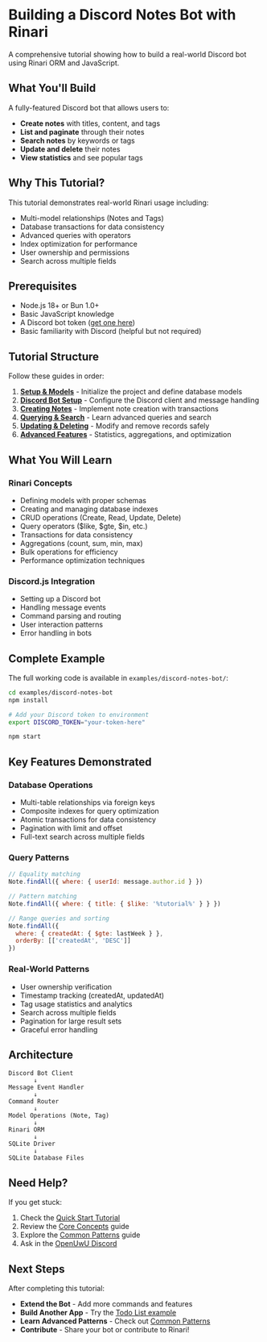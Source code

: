 
# Building a Discord Notes Bot with Rinari

A comprehensive tutorial showing how to build a real-world Discord bot using Rinari ORM and JavaScript.

## What You'll Build

A fully-featured Discord bot that allows users to:

- **Create notes** with titles, content, and tags
- **List and paginate** through their notes
- **Search notes** by keywords or tags
- **Update and delete** their notes
- **View statistics** and see popular tags

## Why This Tutorial?

This tutorial demonstrates real-world Rinari usage including:
- Multi-model relationships (Notes and Tags)
- Database transactions for data consistency
- Advanced queries with operators
- Index optimization for performance
- User ownership and permissions
- Search across multiple fields

## Prerequisites

- Node.js 18+ or Bun 1.0+
- Basic JavaScript knowledge
- A Discord bot token ([get one here](https://discord.com/developers/applications))
- Basic familiarity with Discord (helpful but not required)

## Tutorial Structure

Follow these guides in order:

1. **[Setup & Models](./01-setup.md)** - Initialize the project and define database models
2. **[Discord Bot Setup](./02-discord-setup.md)** - Configure the Discord client and message handling
3. **[Creating Notes](./03-creating-notes.md)** - Implement note creation with transactions
4. **[Querying & Search](./04-querying-notes.md)** - Learn advanced queries and search
5. **[Updating & Deleting](./05-updating-deleting.md)** - Modify and remove records safely
6. **[Advanced Features](./06-advanced-features.md)** - Statistics, aggregations, and optimization

## What You Will Learn

### Rinari Concepts

- Defining models with proper schemas
- Creating and managing database indexes
- CRUD operations (Create, Read, Update, Delete)
- Query operators ($like, $gte, $in, etc.)
- Transactions for data consistency
- Aggregations (count, sum, min, max)
- Bulk operations for efficiency
- Performance optimization techniques

### Discord.js Integration

- Setting up a Discord bot
- Handling message events
- Command parsing and routing
- User interaction patterns
- Error handling in bots  

## Complete Example

The full working code is available in `examples/discord-notes-bot/`:

```bash
cd examples/discord-notes-bot
npm install

# Add your Discord token to environment
export DISCORD_TOKEN="your-token-here"

npm start
```

## Key Features Demonstrated

### Database Operations

- Multi-table relationships via foreign keys
- Composite indexes for query optimization
- Atomic transactions for data consistency
- Pagination with limit and offset
- Full-text search across multiple fields

### Query Patterns

```javascript
// Equality matching
Note.findAll({ where: { userId: message.author.id } })

// Pattern matching
Note.findAll({ where: { title: { $like: '%tutorial%' } } })

// Range queries and sorting
Note.findAll({
  where: { createdAt: { $gte: lastWeek } },
  orderBy: [['createdAt', 'DESC']]
})
```

### Real-World Patterns

- User ownership verification
- Timestamp tracking (createdAt, updatedAt)
- Tag usage statistics and analytics
- Search across multiple fields
- Pagination for large result sets
- Graceful error handling

## Architecture

```
Discord Bot Client
       ↓
Message Event Handler
       ↓
Command Router
       ↓
Model Operations (Note, Tag)
       ↓
Rinari ORM
       ↓
SQLite Driver
       ↓
SQLite Database Files
```

## Need Help?

If you get stuck:

1. Check the [Quick Start Tutorial](../quick-start.md)
2. Review the [Core Concepts](../../core-concepts.md) guide
3. Explore the [Common Patterns](../common-patterns.md) guide
4. Ask in the [OpenUwU Discord](https://discord.gg/zqxWVH3CvG)

## Next Steps

After completing this tutorial:

- **Extend the Bot** - Add more commands and features
- **Build Another App** - Try the [Todo List example](https://github.com/OpenUwU/rinari/tree/main/examples/02-todo-list)
- **Learn Advanced Patterns** - Check out [Common Patterns](../common-patterns.md)
- **Contribute** - Share your bot or contribute to Rinari!
